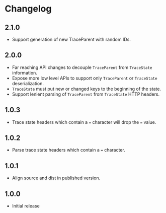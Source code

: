 # Changelog

## 2.1.0
 - Support generation of new TraceParent with random IDs.

## 2.0.0
 - Far reaching API changes to decouple `TraceParent` from `TraceState` information.
 - Expose more low level APIs to support only `TraceParent` or `TraceState` deserialization.
 - `TraceState` must put new or changed keys to the beginning of the state.
 - Support lenient parsing of `TraceParent` from `TraceState` HTTP headers.

## 1.0.3
 - Trace state headers which contain a `=` character will drop the `=` value.

## 1.0.2
 - Parse trace state headers which contain a `=` character.

## 1.0.1
 - Align source and dist in published version.

## 1.0.0

 - Initial release

